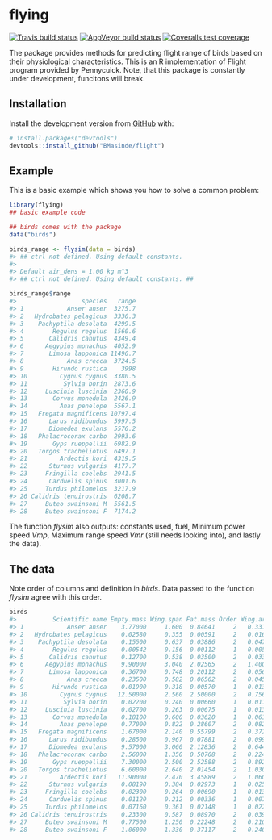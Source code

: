 
<!-- README.md is generated from README.Rmd. Please edit that file -->
flying
======

<!-- badges: start -->
[![Travis build status](https://travis-ci.org/BMasinde/flight.svg?branch=master)](https://travis-ci.org/BMasinde/flight) [![AppVeyor build status](https://ci.appveyor.com/api/projects/status/github/BMasinde/flight?branch=master&svg=true)](https://ci.appveyor.com/project/BMasinde/flight) [![Coveralls test coverage](https://coveralls.io/repos/github/BMasinde/flight/badge.svg)](https://coveralls.io/r/BMasinde/flight?branch=master) <!-- badges: end -->

The package provides methods for predicting flight range of birds based on their physiological characteristics. This is an R implementation of Flight program provided by Pennycuick. Note, that this package is constantly under development, funcitons will break.

Installation
------------

Install the development version from [GitHub](https://github.com/) with:

``` r
# install.packages("devtools")
devtools::install_github("BMasinde/flight")
```

Example
-------

This is a basic example which shows you how to solve a common problem:

``` r
library(flying)
## basic example code

## birds comes with the package
data("birds")

birds_range <- flysim(data = birds)
#> ## ctrl not defined. Using default constants.
#>             
#> Default air_dens = 1.00 kg m^3
#> ## ctrl not defined. Using default constants. ##

birds_range$range
#>                  species   range
#> 1            Anser anser  3275.7
#> 2   Hydrobates pelagicus  3336.3
#> 3    Pachyptila desolata  4299.5
#> 4        Regulus regulus  1560.6
#> 5       Calidris canutus  4349.4
#> 6      Aegypius monachus  4052.9
#> 7       Limosa lapponica 11496.7
#> 8            Anas crecca  3724.5
#> 9        Hirundo rustica    3998
#> 10         Cygnus cygnus  3380.5
#> 11          Sylvia borin  2873.6
#> 12     Luscinia luscinia  2360.9
#> 13       Corvus monedula  2426.9
#> 14         Anas penelope  5567.1
#> 15   Fregata magnificens 10797.4
#> 16      Larus ridibundus  5997.5
#> 17      Diomedea exulans  5576.2
#> 18   Phalacrocorax carbo  2993.6
#> 19       Gyps rueppellii  6982.9
#> 20   Torgos tracheliotus  6497.1
#> 21         Ardeotis kori  4319.5
#> 22      Sturnus vulgaris  4177.7
#> 23     Fringilla coelebs  2941.5
#> 24      Carduelis spinus  3001.6
#> 25     Turdus philomelos  3217.9
#> 26 Calidris tenuirostris  6208.7
#> 27     Buteo swainsoni M  5561.5
#> 28     Buteo swainsoni F  7174.2
```

The function *flysim* also outputs: constants used, fuel, Minimum power speed *Vmp*, Maximum range speed *Vmr* (still needs looking into), and lastly the data).

The data
--------

Note order of columns and definition in *birds*. Data passed to the function *flysim* agree with this order.

``` r
birds
#>          Scientific.name Empty.mass Wing.span Fat.mass Order Wing.area
#> 1            Anser anser    3.77000     1.600  0.84641     2   0.33100
#> 2   Hydrobates pelagicus    0.02580     0.355  0.00591     2   0.01610
#> 3    Pachyptila desolata    0.15500     0.637  0.03886     2   0.04710
#> 4        Regulus regulus    0.00542     0.156  0.00112     1   0.00525
#> 5       Calidris canutus    0.12700     0.538  0.03500     2   0.03320
#> 6      Aegypius monachus    9.90000     3.040  2.02565     2   1.40000
#> 7       Limosa lapponica    0.36700     0.748  0.20112     2   0.05680
#> 8            Anas crecca    0.23500     0.582  0.06562     2   0.04580
#> 9        Hirundo rustica    0.01900     0.318  0.00570     1   0.01320
#> 10         Cygnus cygnus   12.50000     2.560  2.50000     2   0.75600
#> 11          Sylvia borin    0.02200     0.240  0.00660     1   0.01100
#> 12     Luscinia luscinia    0.02700     0.263  0.00675     1   0.01300
#> 13       Corvus monedula    0.18100     0.600  0.03620     1   0.06180
#> 14         Anas penelope    0.77000     0.822  0.28607     2   0.08290
#> 15   Fregata magnificens    1.67000     2.140  0.55799     2   0.37200
#> 16      Larus ridibundus    0.28500     0.967  0.07881     2   0.09920
#> 17      Diomedea exulans    9.57000     3.060  2.12836     2   0.64400
#> 18   Phalacrocorax carbo    2.56000     1.350  0.50768     2   0.22400
#> 19       Gyps rueppellii    7.30000     2.500  2.52588     2   0.89200
#> 20   Torgos tracheliotus    6.60000     2.640  2.01454     2   1.03000
#> 21         Ardeotis kori   11.90000     2.470  3.45889     2   1.06000
#> 22      Sturnus vulgaris    0.08190     0.384  0.02973     1   0.02530
#> 23     Fringilla coelebs    0.02300     0.264  0.00690     1   0.01310
#> 24      Carduelis spinus    0.01120     0.212  0.00336     1   0.00785
#> 25     Turdus philomelos    0.07160     0.361  0.02148     1   0.02250
#> 26 Calidris tenuirostris    0.23300     0.587  0.08970     2   0.03960
#> 27     Buteo swainsoni M    0.77500     1.250  0.22248     2   0.21000
#> 28     Buteo swainsoni F    1.06000     1.330  0.37117     2   0.24000
```
